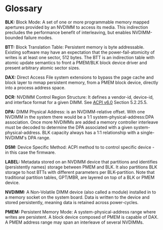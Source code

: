 # Glossary

**BLK:** Block Mode: A set of one or more programmable memory mapped apertures provided by an NVDIMM to access its media. This indirection precludes the performance benefit of interleaving, but enables NVDIMM-bounded failure modes.

**BTT:** Block Translation Table: Persistent memory is byte addressable. Existing software may have an expectation that the power-fail-atomicity of writes is at least one sector, 512 bytes. The BTT is an indirection table with atomic update semantics to front a PMEM/BLK block device driver and present arbitrary atomic sector sizes.

**DAX:** Direct Access File system extensions to bypass the page cache and block layer to mmap persistent memory, from a PMEM block device, directly into a process address space.

**DCR:** NVDIMM Control Region Structure: It defines a vendor-id, device-id, and interface format for a given DIMM. See [ACPI v6.0](http://www.uefi.org/sites/default/files/resources/ACPI_6_0_Errata_A.PDF) Section 5.2.25.5.

**DPA:** DIMM Physical Address: is an NVDIMM-relative offset. With one NVDIMM in the system there would be a 1:1 system-physical-address:DPA association. Once more NVDIMMs are added a memory controller interleave must be decoded to determine the DPA associated with a given system-physical-address. BLK capacity always has a 1:1 relationship with a single-NVDIMM's DPA range.

**DSM:** Device Specific Method: ACPI method to to control specific device - in this case the firmware.

**LABEL:** Metadata stored on an NVDIMM device that partitions and identifies \(persistently names\) storage between PMEM and BLK. It also partitions BLK storage to host BTTs with different parameters per BLK-partition. Note that traditional partition tables, GPT/MBR, are layered on top of a BLK or PMEM device.

**NVDIMM:** A Non-Volatile DIMM device \(also called a module\) installed in to a memory socket on the system board. Data is written to the device and stored persistently, meaning data is retained across power-cycles.

**PMEM:** Persistent Memory Mode: A system-physical-address range where writes are persistent. A block device composed of PMEM is capable of DAX. A PMEM address range may span an interleave of several NVDIMMs.

